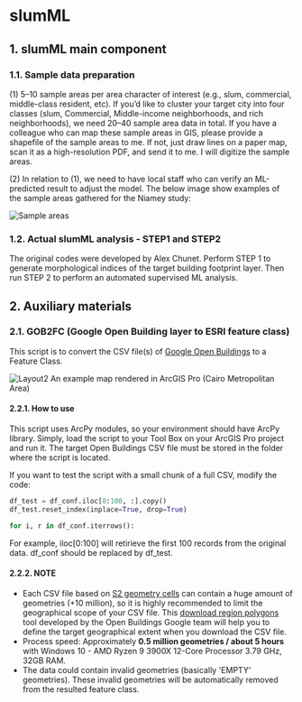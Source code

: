 # slumML

## 1. slumML main component

### 1.1. Sample data preparation

(1) 5–10 sample areas per area character of interest (e.g., slum, commercial, middle-class resident, etc). If you’d like to cluster your target city into four classes (slum, Commercial, Middle-income neighborhoods, and rich neighborhoods), we need 20–40 sample area data in total. If you have a colleague who can map these sample areas in GIS, please provide a shapefile of the sample areas to me. If not, just draw lines on a paper map, scan it as a high-resolution PDF, and send it to me. I will digitize the sample areas.

(2) In relation to (1), we need to have local staff who can verify an ML-predicted result to adjust the model.
The below image show examples of the sample areas gathered for the Niamey study:

![Sample areas](https://user-images.githubusercontent.com/64405484/149363357-ac2fe7d9-4aca-4345-88a1-c5d2f9e304a5.png)

### 1.2. Actual slumML analysis - STEP1 and STEP2

The original codes were developed by Alex Chunet.
Perform STEP 1 to generate morphological indices of the target building footprint layer. Then run STEP 2 to perform an automated supervised ML analysis.

## 2. Auxiliary materials

### 2.1. GOB2FC (Google Open Building layer to ESRI feature class)

This script is to convert the CSV file(s) of [Google Open Buildings](https://sites.research.google/open-buildings/) to a Feature Class.

![Layout2](https://user-images.githubusercontent.com/64405484/137813865-0abd8f0c-ff15-4980-9251-042a8f9dc66b.png)
An example map rendered in ArcGIS Pro (Cairo Metropolitan Area)

#### 2.2.1. How to use

This script uses ArcPy modules, so your environment should have ArcPy library. Simply, load the script to your Tool Box on your ArcGIS Pro project and run it. The target Open Buildings CSV file must be stored in the folder where the script is located.

If you want to test the script with a small chunk of a full CSV, modify the code:

```python
df_test = df_conf.iloc[0:100, :].copy()
df_test.reset_index(inplace=True, drop=True)

for i, r in df_conf.iterrows():
```

For example, iloc[0:100] will retirieve the first 100 records from the original data. df_conf should be replaced by df_test.

#### 2.2.2. NOTE

* Each CSV file based on [S2 geometry cells](https://s2geometry.io/) can contain a huge amount of geometries (+10 million), so it is highly recommended to limit the geographical scope of your CSV file. This [download region polygons](https://colab.research.google.com/github/google-research/google-research/blob/master/building_detection/open_buildings_download_region_polygons.ipynb#scrollTo=fwxfj3B1qUWu) tool developed by the Open Buildings Google team will help you to define the target geographical extent when you download the CSV file.
* Process speed: Approximately **0.5 million geometries / about 5 hours** with Windows 10 - AMD Ryzen 9 3900X 12-Core Processor 3.79 GHz, 32GB RAM.
* The data could contain invalid geometries (basically 'EMPTY' geometries). These invalid geometries will be automatically removed from the resulted feature class.
